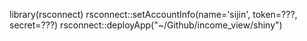 library(rsconnect)
rsconnect::setAccountInfo(name='sijin',
			  token=???,
			  secret=???)
rsconnect::deployApp("~/Github/income_view/shiny")